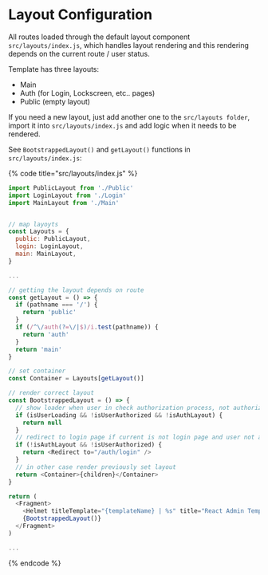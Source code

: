 # Layout Configuration

All routes loaded through the default layout component `src/layouts/index.js`, which handles layout rendering and this rendering depends on the current route / user status.

Template has three layouts:

* Main
* Auth \(for Login, Lockscreen, etc.. pages\)
* Public \(empty layout\)

If you need a new layout, just add another one to the `src/layouts folder`, import it into `src/layouts/index.js` and add logic when it needs to be rendered.

See `BootstrappedLayout()` and `getLayout()` functions in `src/layouts/index.js`:

{% code title="src/layouts/index.js" %}
```javascript
import PublicLayout from './Public'
import LoginLayout from './Login'
import MainLayout from './Main'


// map layoyts
const Layouts = {
  public: PublicLayout,
  login: LoginLayout,
  main: MainLayout,
}

...

// getting the layout depends on route
const getLayout = () => {
  if (pathname === '/') {
    return 'public'
  }
  if (/^\/auth(?=\/|$)/i.test(pathname)) {
    return 'auth'
  }
  return 'main'
}

// set container
const Container = Layouts[getLayout()]

// render correct layout
const BootstrappedLayout = () => {
  // show loader when user in check authorization process, not authorized yet and not on login pages
  if (isUserLoading && !isUserAuthorized && !isAuthLayout) {
    return null
  }
  // redirect to login page if current is not login page and user not authorized
  if (!isAuthLayout && !isUserAuthorized) {
    return <Redirect to="/auth/login" />
  }
  // in other case render previously set layout
  return <Container>{children}</Container>
}

return (
  <Fragment>
    <Helmet titleTemplate="{templateName} | %s" title="React Admin Template" />
    {BootstrappedLayout()}
  </Fragment>
)

...
```
{% endcode %}

